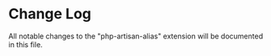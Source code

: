 # Change Log

All notable changes to the "php-artisan-alias" extension will be documented in this file.